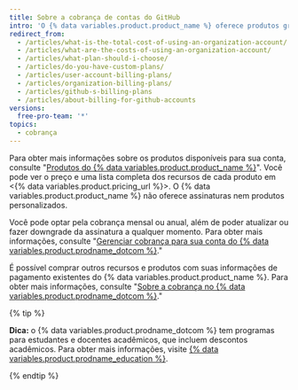 ```yaml
---
title: Sobre a cobrança de contas do GitHub
intro: 'O {% data variables.product.product_name %} oferece produtos gratuitos e pagos para cada desenvolvedor ou equipe.'
redirect_from:
  - /articles/what-is-the-total-cost-of-using-an-organization-account/
  - /articles/what-are-the-costs-of-using-an-organization-account/
  - /articles/what-plan-should-i-choose/
  - /articles/do-you-have-custom-plans/
  - /articles/user-account-billing-plans/
  - /articles/organization-billing-plans/
  - /articles/github-s-billing-plans
  - /articles/about-billing-for-github-accounts
versions:
  free-pro-team: '*'
topics:
  - cobrança
---
```


Para obter mais informações sobre os produtos disponíveis para sua conta, consulte "[Produtos do {% data variables.product.product_name %}](/articles/github-s-products)". Você pode ver o preço e uma lista completa dos recursos de cada produto em <{% data variables.product.pricing_url %}>. O {% data variables.product.product_name %} não oferece assinaturas nem produtos personalizados.

Você pode optar pela cobrança mensal ou anual, além de poder atualizar ou fazer downgrade da assinatura a qualquer momento. Para obter mais informações, consulte "[Gerenciar cobrança para sua conta do {% data variables.product.prodname_dotcom %}](/articles/managing-billing-for-your-github-account)."

É possível comprar outros recursos e produtos com suas informações de pagamento existentes do {% data variables.product.product_name %}. Para obter mais informações, consulte "[Sobre a cobrança no {% data variables.product.prodname_dotcom %}](/articles/about-billing-on-github)."

{% tip %}

**Dica:** o {% data variables.product.prodname_dotcom %} tem programas para estudantes e docentes acadêmicos, que incluem descontos acadêmicos. Para obter mais informações, visite [{% data variables.product.prodname_education %}](https://education.github.com/).

{% endtip %}

